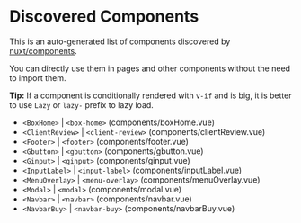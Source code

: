 # Discovered Components

This is an auto-generated list of components discovered by [nuxt/components](https://github.com/nuxt/components).

You can directly use them in pages and other components without the need to import them.

**Tip:** If a component is conditionally rendered with `v-if` and is big, it is better to use `Lazy` or `lazy-` prefix to lazy load.

- `<BoxHome>` | `<box-home>` (components/boxHome.vue)
- `<ClientReview>` | `<client-review>` (components/clientReview.vue)
- `<Footer>` | `<footer>` (components/footer.vue)
- `<Gbutton>` | `<gbutton>` (components/gbutton.vue)
- `<Ginput>` | `<ginput>` (components/ginput.vue)
- `<InputLabel>` | `<input-label>` (components/inputLabel.vue)
- `<MenuOverlay>` | `<menu-overlay>` (components/menuOverlay.vue)
- `<Modal>` | `<modal>` (components/modal.vue)
- `<Navbar>` | `<navbar>` (components/navbar.vue)
- `<NavbarBuy>` | `<navbar-buy>` (components/navbarBuy.vue)
